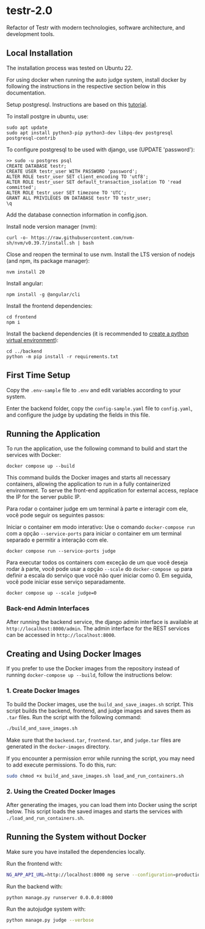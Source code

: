 # testr-2.0

Refactor of Testr with modern technologies, software architecture, and development tools.

## Local Installation

The installation process was tested on Ubuntu 22.

For using docker when running the auto judge system, install docker by following the instructions in the respective section below in this documentation.

Setup postgresql. Instructions are based on this [tutorial](https://www.digitalocean.com/community/tutorials/how-to-use-postgresql-with-your-django-application-on-ubuntu-20-04).

To install postgre in ubuntu, use:

```
sudo apt update
sudo apt install python3-pip python3-dev libpq-dev postgresql postgresql-contrib
```

To configure postgresql to be used with django, use (UPDATE 'password'):

```
>> sudo -u postgres psql
CREATE DATABASE testr;
CREATE USER testr_user WITH PASSWORD 'password';
ALTER ROLE testr_user SET client_encoding TO 'utf8';
ALTER ROLE testr_user SET default_transaction_isolation TO 'read committed';
ALTER ROLE testr_user SET timezone TO 'UTC';
GRANT ALL PRIVILEGES ON DATABASE testr TO testr_user;
\q
```

Add the database connection information in config.json.


Install node version manager (nvm):

```
curl -o- https://raw.githubusercontent.com/nvm-sh/nvm/v0.39.7/install.sh | bash
```

Close and reopen the terminal to use nvm.
Install the LTS version of nodejs (and npm, its package manager):

```
nvm install 20
```

Install angular:

```
npm install -g @angular/cli
```

Install the frontend dependencies:

```
cd frontend
npm i
```

Install the backend dependencies (it is recommended to [create a python virtual environment](https://docs.python.org/3/library/venv.html)):

```
cd ../backend
python -m pip install -r requirements.txt
```

## First Time Setup

Copy the `.env-sample` file to `.env` and edit variables according to your system.

Enter the backend folder, copy the `config-sample.yaml` file to `config.yaml`, and configure the judge by updating the fields in this file.

## Running the Application

To run the application, use the following command to build and start the services with Docker:

```
docker compose up --build
```

This command builds the Docker images and starts all necessary containers, allowing the application to run in a fully containerized environment.
To serve the front-end application for external access, replace the IP for the server public IP.

Para rodar o container judge em um terminal à parte e interagir com ele, você pode seguir os seguintes passos:

Iniciar o container em modo interativo: Use o comando ```docker-compose run``` com a opção ```--service-ports``` para iniciar o container em um terminal separado e permitir a interação com ele.

```
docker compose run --service-ports judge
```

Para executar todos os containers com exceção de um que você deseja rodar à parte, você pode usar a opção ```--scale``` do ```docker-compose up``` para definir a escala do serviço que você não quer iniciar como 0. Em seguida, você pode iniciar esse serviço separadamente.

```
docker compose up --scale judge=0
```

### Back-end Admin Interfaces

After running the backend service, the django admin interface is available at ```http://localhost:8000/admin```. The admin interface for the REST services can be accessed in ```http://localhost:8000```.

## Creating and Using Docker Images

If you prefer to use the Docker images from the repository instead of running `docker-compose up --build`, follow the instructions below:

### 1. Create Docker Images

To build the Docker images, use the `build_and_save_images.sh` script. This script builds the backend, frontend, and judge images and saves them as `.tar` files. Run the script with the following command:

```bash
./build_and_save_images.sh
```
Make sure that the `backend.tar`, `frontend.tar`, and `judge.tar` files are generated in the `docker-images` directory.

If you encounter a permission error while running the script, you may need to add execute permissions. To do this, run:

```bash
sudo chmod +x build_and_save_images.sh load_and_run_containers.sh
```

### 2. Using the Created Docker Images

After generating the images, you can load them into Docker using the script below. This script loads the saved images and starts the services with `./load_and_run_containers.sh`.


## Running the System without Docker

Make sure you have installed the dependencies locally.

Run the frontend with:

```bash
NG_APP_API_URL=http://localhost:8000 ng serve --configuration=production --host 0.0.0.0 --port 8080
```

Run the backend with:

```bash
python manage.py runserver 0.0.0.0:8000
```

Run the autojudge system with:

```bash
python manage.py judge --verbose
```

